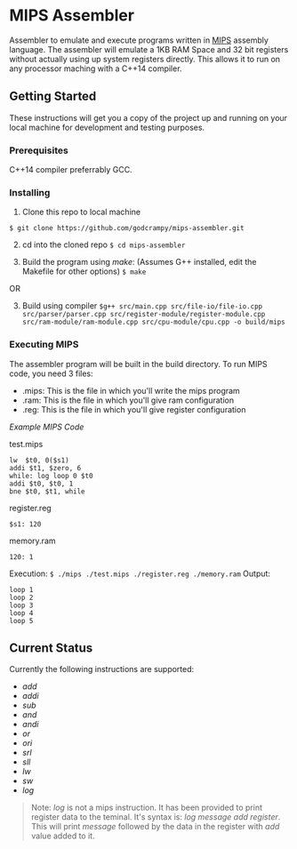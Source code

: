 # MIPS Assembler

Assembler to emulate and execute programs written in [MIPS](https://en.wikipedia.org/wiki/MIPS_architecture) assembly language. The assembler will emulate a 1KB RAM Space and 32 bit registers without actually using up system registers directly. This allows it to run on any processor maching with a C++14 compiler.

## Getting Started

These instructions will get you a copy of the project up and running on your local machine for development and testing purposes.

### Prerequisites

C++14 compiler preferrably GCC.

### Installing

1. Clone this repo to local machine

`$ git clone https://github.com/godcrampy/mips-assembler.git`

2. cd into the cloned repo
   `$ cd mips-assembler`

3. Build the program using _make_:
   (Assumes G++ installed, edit the Makefile for other options)
   `$ make`

OR

3. Build using compiler
   `$g++ src/main.cpp src/file-io/file-io.cpp src/parser/parser.cpp src/register-module/register-module.cpp src/ram-module/ram-module.cpp src/cpu-module/cpu.cpp -o build/mips`

### Executing MIPS

The assembler program will be built in the build directory. To run MIPS code, you need 3 files:

- .mips: This is the file in which you'll write the mips program
- .ram: This is the file in which you'll give ram configuration
- .reg: This is the file in which you'll give register configuration

_Example MIPS Code_

test.mips

```
lw	$t0, 0($s1)
addi $t1, $zero, 6
while: log loop 0 $t0
addi $t0, $t0, 1
bne $t0, $t1, while
```

register.reg

```
$s1: 120
```

memory.ram

```
120: 1
```

Execution: `$ ./mips ./test.mips ./register.reg ./memory.ram`
Output:

```
loop 1
loop 2
loop 3
loop 4
loop 5
```

## Current Status
Currently the following instructions are supported:
- _add_
- _addi_
- _sub_
- _and_
- _andi_
- _or_
- _ori_
- _srl_
- _sll_
- _lw_
- _sw_
- _log_

> Note: _log_ is not a mips instruction. It has been provided to print register data to the teminal. It's syntax is: _log message add register_. This will print _message_ followed by the data in the register with _add_ value added to it.